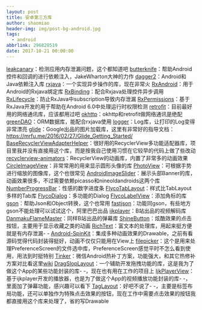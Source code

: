 ```yaml
---
layout: post
title: 安卓第三方库
author: shaomiao
header-img: img/post-bg-android.jpg
tags:
  - android
abbrlink: 296828519
date: 2017-10-21 00:00:00
---
```

[leakcanary](https://github.com/square/leakcanary)：检测应用内存泄漏问题，这个都知道吧
[butterknife](https://github.com/JakeWharton/butterknife)：帮助Android控件和回调的进行依赖注入，JakeWharton大神的力作
[dagger2](https://github.com/google/dagger)：Android和Java依赖注入库
[rxjava](https://github.com/ReactiveX/RxJava)：一个实现异步操作的库，现在非常火
[RxAndroid](https://github.com/ReactiveX/RxAndroid)：用于Android的Rxjava绑定库
[RxBinding](https://github.com/JakeWharton/RxBinding)：配合Rxjava处理控件异步调用
[RxLifecycle](https://github.com/trello/RxLifecycle)：防止RxJava中subscription导致内存泄漏
[RxPermissions](https://github.com/tbruyelle/RxPermissions)：基于RxJava开发的用于帮助在Android 6.0中处理运行时权限检测
[retrofit](https://github.com/square/retrofit)：目前最好用的网络通讯库，应该都用过吧
[okhttp](https://github.com/square/okhttp)：okhttp和retrofit做网络通讯是绝配
[greenDAO](https://github.com/greenrobot/greenDAO)：ORM数据库，能配合rxjava使用
[logger](https://github.com/orhanobut/logger)：Log库，让打印的Log变得非常漂亮
[glide](https://github.com/bumptech/glide)：Google出品的图片加载库，这里有非常好的指导文档：https://mrfu.me/2016/02/27/Glide_Getting_Started/
[BaseRecyclerViewAdapterHelper](https://github.com/CymChad/BaseRecyclerViewAdapterHelper)：很好用的RecyclerView多功能适配器库，项目里我并没有直接用这个库，而是按我自己使用习惯在它较早的代码上做了些改动
[recyclerview-animators](https://github.com/wasabeef/recyclerview-animators)：RecyclerView的动画库，内置了非常多的动画效果
[CircleImageView](https://github.com/hdodenhof/CircleImageView)：非常常用的用来显示圆形头像的库
[PhotoView](https://github.com/chrisbanes/PhotoView)：可根据手势进行缩放的图像库，这个也很常见
[AndroidImageSlider](https://github.com/daimajia/AndroidImageSlider)：展示头部Banner的库，动画效果很多，不过需要依赖picasso和nineoldandroids这两个库
[NumberProgressBar](https://github.com/daimajia/NumberProgressBar)：性感的数字进度条
[FlycoTabLayout](https://github.com/H07000223/FlycoTabLayout)：样式比TabLayout多样的Tab库
[FlycoDialog](https://github.com/H07000223/FlycoDialog_Master)：多功能的Dialog
[FlycoLabelView](https://github.com/H07000223/FlycoLabelView)：添加角标的库
[gson](https://github.com/google/gson)：帮助Json和Object转换，这个也常用
[fastjson](https://github.com/alibaba/fastjson)：功能同gson，有些地方gson不能处理可以试试这个，阿里巴巴出品
[ijkplayer](https://github.com/Bilibili/ijkplayer)：B站出品的视频解码库
[DanmakuFlameMaster](https://github.com/Bilibili/DanmakuFlameMaster)：同样B站出品的弹幕库
[ShineButton](https://github.com/ChadCSong/ShineButton)：炫酷效果的点击按钮，主要用于显示收藏之类的动画
[RichText](https://github.com/zzhoujay/RichText)：富文本的处理库，用起来挺方便就是有内存泄漏- -
[Android-SpinKit](https://github.com/ybq/Android-SpinKit)：集成多种动画效果的Drawable，之前有看源码觉得代码封装得挺好，动画不仅仅只能用在View上
[filepicker](https://github.com/Angads25/android-filepicker)：这个是用来处理PreferenceScreen的文件选中库，PreferenceScreen感觉平时不怎么看到使用，用法到时挺特别
[Tinker](https://github.com/Tencent/tinker)：微信Android热补丁方案，功能强大，和其它热修补方案对比看这里[wiki](https://github.com/Tencent/tinker/wiki)
[DragSlopLayout](https://github.com/Rukey7/DragSlopLayout)：一个辅助开发拖拽功能的库，这是我为了做这个App的某些功能封装的库- -，现在也有用在工作的项目上
[IjkPlayerView](https://github.com/Rukey7/IjkPlayerView)：基于ijkplayer开发的播放器，也是为了做这个App的视频播放功能封装的库- -，里面加了弹幕功能，感兴趣可以看下
[TagLayout](https://github.com/Rukey7/TagLayout)：好吧不说了- -，主要是标签布局功能，还可以单独作为特殊点击效果的按钮，现在工作中需要点击效果的按钮我都直接用这个库来处理了，省的写Drawable
